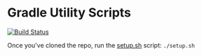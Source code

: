 # Gradle Utility Scripts

[![Build Status](https://app.travis-ci.com/lancethomps/gradle-scripts.svg?branch=main)](https://app.travis-ci.com/lancethomps/gradle-scripts)

Once you've cloned the repo, run the [setup.sh](setup.sh) script: `./setup.sh`
